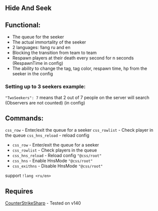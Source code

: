 ## Hide And Seek
## Functional: 
- The queue for the seeker 
- The actual immortality of the seeker 
- 2 languages: !lang ru and en 
- Blocking the transition from team to team 
- Respawn players at their death every second for n seconds (RespawnTime in config)
- The ability to change the tag, tag color, respawn time, hp from the seeker in the config

### Setting up to 3 seekers example: <br>
`"TwoSeekers": 7` means that 2 out of 7 people on the server will search (Observers are not counted) (in config)

## Commands:
<code>css_row</code> - Enter/exit the queue for a seeker 
<code>css_rowlist</code> - Check player in the queue
<code>css_hns_reload</code> - reload config
- `css_row` - Enter/exit the queue for a seeker
- `css_rowlist` - Check players in the queue
- `css_hns_reload` - Reload config `"@css/root"`
- `css_hns` - Enable HnsMode `"@css/root"`
- `css_exithns` - Disable HnsMode `"@css/root"`

support `!lang <ru/en>`

## Requires
<a href="https://github.com/roflmuffin/CounterStrikeSharp">CounterStrikeSharp</a> - Tested on v140

